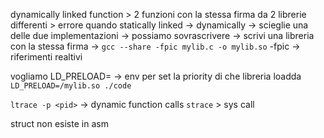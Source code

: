 dynamically linked function > 2 funzioni con la stessa firma da 2 librerie differenti > errore quando statically linked -> dynamically -> scieglie una delle due implementazioni -> possiamo sovrascrivere -> scrivi una libreria con la stessa firma -> 
`gcc --share -fpic mylib.c -o mylib.so`
-fpic -> riferimenti realtivi 

vogliamo LD_PRELOAD= -> env per set la priority di che libreria loadda
`LD_PRELOAD=/mylib.so ./code`

`ltrace -p <pid>` -> dynamic function calls
`strace` > sys call

struct non esiste in asm